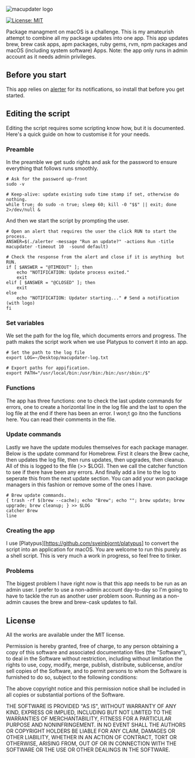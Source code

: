 ![macupdater logo](https://gugulet.hu/site/wp-content/uploads/macupdater-logo-1200x600-1.png)

[![License: MIT](https://img.shields.io/badge/License-MIT-red.svg)](https://opensource.org/licenses/MIT)

Package managment on macOS is a challenge. This is my amateurish attempt to combine all my package updates into one app. This app updates brew, brew cask apps, apm packages, ruby gems, rvm, npm packages and macOS (including system software) Apps. Note: the app only runs in admin account as it needs admin privileges.

## Before you start

This app relies on [alerter](https://github.com/vjeantet/alerter) for its notifications, so install that before you get started.

## Editing the script

Editing the script requires some scripting know how, but it is documented. Here's a quick guide on how to customise it for your needs.

### Preamble

In the preamble we get sudo rights and ask for the password to ensure everything that follows runs smoothly.

```shell
# Ask for the password up-front
sudo -v

# Keep-alive: update existing sudo time stamp if set, otherwise do nothing.
while true; do sudo -n true; sleep 60; kill -0 "$$" || exit; done 2>/dev/null &
```

And then we start the script by prompting the user.

```shell
# Open an alert that requires the user the click RUN to start the process.
ANSWER=$(./alerter -message "Run an update?" -actions Run -title macupdater -timeout 10  -sound default)

# Check the response from the alert and close if it is anything  but RUN.
if [ $ANSWER = "@TIMEOUT" ]; then
    echo "NOTIFICATION: Update process exited."
    exit
elif [ $ANSWER = "@CLOSED" ]; then
    exit
else
    echo "NOTIFICATION: Updater starting..." # Send a notification (with logo)
fi
```

### Set variables

We set the path for the log file, which documents errors and progress. The path makes the script work when we use Platypus to convert it into an app.

```shell
# Set the path to the log file
export LOG=~/Desktop/macupdater-log.txt

# Export paths for appification.
export PATH="/usr/local/bin:/usr/bin:/bin:/usr/sbin:/$"
```

### Functions

The app has three functions: one to check the last update commands for errors, one to create a horizontal line in the log file and the last to open the log file at the end if there has been an error. I won;t go itno the functions here. You can read their comments in the file.

### Update commands

Lastly we have the update modules themselves for each package manager. Below is the update command for Homebrew. First it clears the Brew cache, then updates the log file, then runs updates, then upgrades, then cleanup. All of this is logged to the file (>> \$LOG). Then we call the catcher function to see if there have been any errors. And finally add a line to the log to seperate this from the next update section. You can add your won package managers in this fashion or remove some of the ones I have.

```shell
# Brew update commands.
{ trash -rf $(brew --cache); echo "Brew"; echo ""; brew update; brew upgrade; brew cleanup; } >> $LOG
catcher Brew
line
```

### Creating the app

I use [Platypus][https://github.com/sveinbjornt/platypus] to convert the script into an application for macOS. You are welcome to run this purely as a shell script. This is very much a work in progress, so feel free to tinker.

### Problems

The biggest problem I have right now is that this app needs to be run as an admin user. I prefer to use a non-admin account day-to-day so I'm going to have to tackle the run as another user problem soon. Running as a non-admin causes the brew and brew-cask updates to fail.

## License

All the works are available under the MIT license.

Permission is hereby granted, free of charge, to any person obtaining a copy of this software and associated documentation files (the "Software"), to deal in the Software without restriction, including without limitation the rights to use, copy, modify, merge, publish, distribute, sublicense, and/or sell copies of the Software, and to permit persons to whom the Software is furnished to do so, subject to the following conditions:

The above copyright notice and this permission notice shall be included in all copies or substantial portions of the Software.

THE SOFTWARE IS PROVIDED "AS IS", WITHOUT WARRANTY OF ANY KIND, EXPRESS OR IMPLIED, INCLUDING BUT NOT LIMITED TO THE WARRANTIES OF MERCHANTABILITY, FITNESS FOR A PARTICULAR PURPOSE AND NONINFRINGEMENT. IN NO EVENT SHALL THE AUTHORS OR COPYRIGHT HOLDERS BE LIABLE FOR ANY CLAIM, DAMAGES OR OTHER LIABILITY, WHETHER IN AN ACTION OF CONTRACT, TORT OR OTHERWISE, ARISING FROM, OUT OF OR IN CONNECTION WITH THE SOFTWARE OR THE USE OR OTHER DEALINGS IN THE SOFTWARE.
